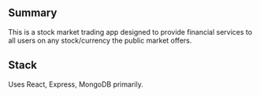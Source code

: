 ## Summary

This is a stock market trading app designed to provide financial services to all users on any stock/currency the public market offers.

## Stack

Uses React, Express, MongoDB primarily.